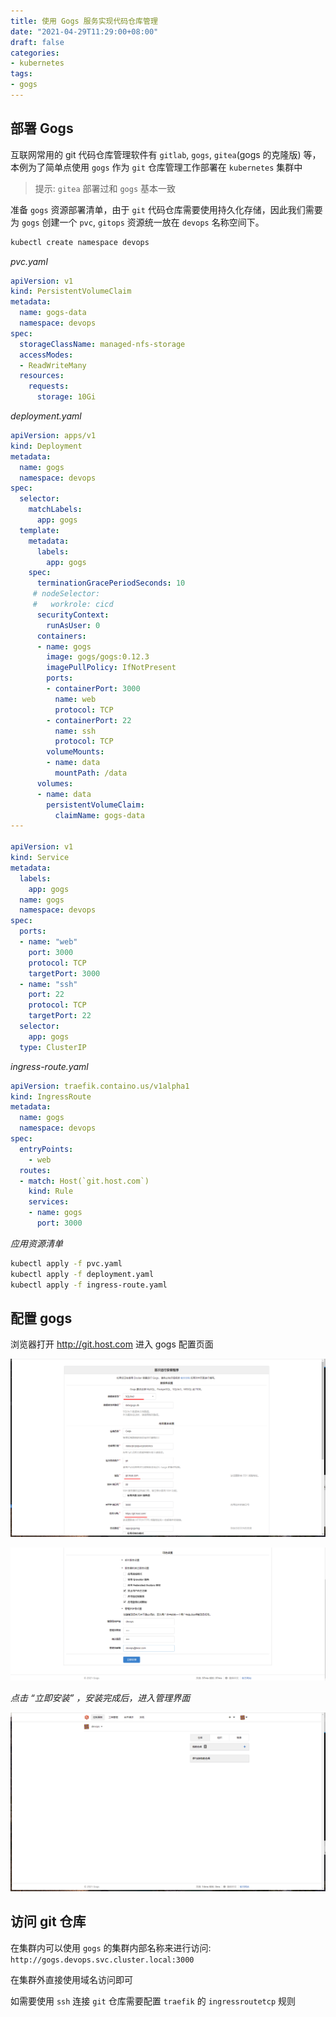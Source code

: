 ```yaml
---
title: 使用 Gogs 服务实现代码仓库管理
date: "2021-04-29T11:29:00+08:00"
draft: false
categories:
- kubernetes
tags:
- gogs
---
```


## 部署 Gogs

互联网常用的 git 代码仓库管理软件有 `gitlab`, `gogs`, `gitea`(gogs 的克隆版) 等，本例为了简单点使用 `gogs` 作为 `git` 仓库管理工作部署在 `kubernetes` 集群中

> 提示: `gitea` 部署过和 `gogs` 基本一致

准备 `gogs` 资源部署清单，由于 `git` 代码仓库需要使用持久化存储，因此我们需要为 `gogs` 创建一个 `pvc`, `gitops` 资源统一放在 `devops` 名称空间下。

```bash
kubectl create namespace devops
```

*pvc.yaml*

```yaml
apiVersion: v1
kind: PersistentVolumeClaim
metadata:
  name: gogs-data
  namespace: devops
spec:
  storageClassName: managed-nfs-storage
  accessModes:
  - ReadWriteMany
  resources:
    requests:
      storage: 10Gi
```

*deployment.yaml*

```yaml
apiVersion: apps/v1
kind: Deployment
metadata:
  name: gogs
  namespace: devops
spec:
  selector:
    matchLabels:
      app: gogs
  template:
    metadata:
      labels:
        app: gogs
    spec:
      terminationGracePeriodSeconds: 10
     # nodeSelector:
     #   workrole: cicd
      securityContext:
        runAsUser: 0
      containers:
      - name: gogs
        image: gogs/gogs:0.12.3
        imagePullPolicy: IfNotPresent
        ports:
        - containerPort: 3000
          name: web
          protocol: TCP
        - containerPort: 22
          name: ssh
          protocol: TCP
        volumeMounts:
        - name: data
          mountPath: /data
      volumes:
      - name: data
        persistentVolumeClaim:
          claimName: gogs-data
---

apiVersion: v1
kind: Service
metadata:
  labels:
    app: gogs
  name: gogs
  namespace: devops
spec:
  ports:
  - name: "web"
    port: 3000
    protocol: TCP
    targetPort: 3000
  - name: "ssh"
    port: 22
    protocol: TCP
    targetPort: 22
  selector:
    app: gogs
  type: ClusterIP
```  

*ingress-route.yaml*

```yaml
apiVersion: traefik.containo.us/v1alpha1
kind: IngressRoute
metadata:
  name: gogs
  namespace: devops
spec:
  entryPoints:
    - web
  routes:
  - match: Host(`git.host.com`)
    kind: Rule
    services:
    - name: gogs
      port: 3000
```

*应用资源清单* 

```bash
kubectl apply -f pvc.yaml
kubectl apply -f deployment.yaml
kubectl apply -f ingress-route.yaml
```

## 配置 gogs 

浏览器打开 http://git.host.com 进入 gogs 配置页面

![gogs-config](/images/gogs-config1.png)


![gogs-config](/images/gogs-config2.png)

*点击 “立即安装” ，安装完成后，进入管理界面*

![gogs-login](/images/gogs-login.png)

## 访问 git 仓库

在集群内可以使用 `gogs` 的集群内部名称来进行访问: `http://gogs.devops.svc.cluster.local:3000`

在集群外直接使用域名访问即可

如需要使用 `ssh` 连接 `git` 仓库需要配置 `traefik` 的 `ingressroutetcp` 规则
